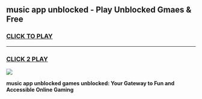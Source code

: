 
## music app unblocked - Play Unblocked Gmaes & Free
<h3>
<a href="https://news.freeplayer.one?title=music_app_unblocked&ref=16F">CLICK TO PLAY</a></h3>
<hr>

<h3>
<a href="https://news.freeplayer.one?title=music_app_unblocked&ref=16F">CLICK 2 PLAY</a>
  
</h3>

<a href="https://news.freeplayer.one?title=music_app_unblocked&ref=16F/"><img src="https://clearcache.store/games.png"></a>


**music app unblocked games unblocked: Your Gateway to Fun and Accessible Online Gaming**
